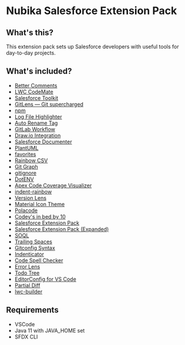 # Nubika Salesforce Extension Pack

## What's this?

This extension pack sets up Salesforce developers with useful tools for day-to-day projects.

## What's included?

-   [Better Comments](https://marketplace.visualstudio.com/items?itemName=aaron-bond.better-comments)
-   [LWC CodeMate](https://marketplace.visualstudio.com/items?itemName=arupkroy.lwccodemate)
-   [Salesforce Toolkit](https://marketplace.visualstudio.com/items?itemName=drossi750.vscode-salesforce-toolkit)
-   [GitLens — Git supercharged](https://marketplace.visualstudio.com/items?itemName=eamodio.gitlens)
-   [npm](https://marketplace.visualstudio.com/items?itemName=eg2.vscode-npm-script)
-   [Log File Highlighter](https://marketplace.visualstudio.com/items?itemName=emilast.LogFileHighlighter)
-   [Auto Rename Tag](https://marketplace.visualstudio.com/items?itemName=formulahendry.auto-rename-tag)
-   [GitLab Workflow](https://marketplace.visualstudio.com/items?itemName=GitLab.gitlab-workflow)
-   [Draw.io Integration](https://marketplace.visualstudio.com/items?itemName=hediet.vscode-drawio)
-   [Salesforce Documenter](https://marketplace.visualstudio.com/items?itemName=HugoOM.sfdx-autoheader)
-   [PlantUML](https://marketplace.visualstudio.com/items?itemName=jebbs.plantuml)
-   [favorites](https://marketplace.visualstudio.com/items?itemName=kdcro101.favorites)
-   [Rainbow CSV](https://marketplace.visualstudio.com/items?itemName=mechatroner.rainbow-csv)
-   [Git Graph](https://marketplace.visualstudio.com/items?itemName=mhutchie.git-graph)
-   [gitignore](https://marketplace.visualstudio.com/items?itemName=michelemelluso.gitignore)
-   [DotENV](https://marketplace.visualstudio.com/items?itemName=mikestead.dotenv)
-   [Apex Code Coverage Visualizer](https://marketplace.visualstudio.com/items?itemName=modicatech.apex-code-coverage-visualizer)
-   [indent-rainbow](https://marketplace.visualstudio.com/items?itemName=oderwat.indent-rainbow)
-   [Version Lens](https://marketplace.visualstudio.com/items?itemName=pflannery.vscode-versionlens)
-   [Material Icon Theme](https://marketplace.visualstudio.com/items?itemName=PKief.material-icon-theme)
-   [Polacode](https://marketplace.visualstudio.com/items?itemName=pnp.polacode)
-   [Codey's in bed by 10](https://marketplace.visualstudio.com/items?itemName=Salesforce.codey-s-in-bed-by-10)
-   [Salesforce Extension Pack](https://marketplace.visualstudio.com/items?itemName=salesforce.salesforcedx-vscode)
-   [Salesforce Extension Pack (Expanded)](https://marketplace.visualstudio.com/items?itemName=salesforce.salesforcedx-vscode-expanded)
-   [SOQL](https://marketplace.visualstudio.com/items?itemName=salesforce.salesforcedx-vscode-soql)
-   [Trailing Spaces](https://marketplace.visualstudio.com/items?itemName=shardulm94.trailing-spaces)
-   [Gitconfig Syntax](https://marketplace.visualstudio.com/items?itemName=sidneys1.gitconfig)
-   [Indenticator](https://marketplace.visualstudio.com/items?itemName=SirTori.indenticator)
-   [Code Spell Checker](https://marketplace.visualstudio.com/items?itemName=streetsidesoftware.code-spell-checker)
-   [Error Lens](https://marketplace.visualstudio.com/items?itemName=usernamehw.errorlens-vscode)
-   [Todo Tree](https://marketplace.visualstudio.com/items?itemName=Gruntfuggly.todo-tree)
-   [EditorConfig for VS Code](https://marketplace.visualstudio.com/items?itemName=EditorConfig.EditorConfig)
-   [Partial Diff](https://marketplace.visualstudio.com/items?itemName=ryu1kn.partial-diff)
-   [lwc-builder](https://marketplace.visualstudio.com/items?itemName=ninoish.lwc-builder)
## Requirements
- VSCode
- Java 11 with JAVA_HOME set
- SFDX CLI
